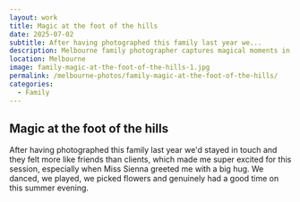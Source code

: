 ```yaml
---
layout: work
title: Magic at the foot of the hills
date: 2025-07-02
subtitle: After having photographed this family last year we...
description: Melbourne family photographer captures magical moments in the hills. Natural family photography session with dancing, flower picking and genuine fun on a summer evening.
location: Melbourne
image: family-magic-at-the-foot-of-the-hills-1.jpg
permalink: /melbourne-photos/family-magic-at-the-foot-of-the-hills/
categories:
  - Family
---
```


## Magic at the foot of the hills

After having photographed this family last year we'd stayed in touch and they felt more like friends than clients, which made me super excited for this session, especially when Miss Sienna greeted me with a big hug. We danced, we played, we picked flowers and genuinely had a good time on this summer evening.
